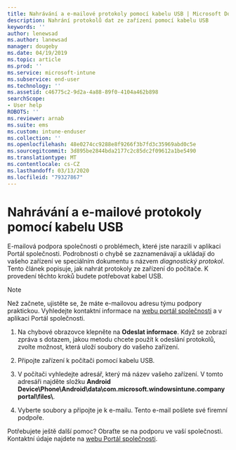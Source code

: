 ```yaml
---
title: Nahrávání a e-mailové protokoly pomocí kabelu USB | Microsoft Docs
description: Nahrání protokolů dat ze zařízení pomocí kabelu USB
keywords: ''
author: lenewsad
ms.author: lanewsad
manager: dougeby
ms.date: 04/19/2019
ms.topic: article
ms.prod: ''
ms.service: microsoft-intune
ms.subservice: end-user
ms.technology: ''
ms.assetid: c46775c2-9d2a-4a88-89f0-4104a462b898
searchScope:
- User help
ROBOTS: ''
ms.reviewer: arnab
ms.suite: ems
ms.custom: intune-enduser
ms.collection: ''
ms.openlocfilehash: 48e0274cc9288e8f9266f3b7fd3c35969abd0c5e
ms.sourcegitcommit: 3d895be2844bda2177c2c85dc2f09612a1be5490
ms.translationtype: MT
ms.contentlocale: cs-CZ
ms.lasthandoff: 03/13/2020
ms.locfileid: "79327867"
---
```

# <a name="upload-and-email-logs-using-a-usb-cable"></a>Nahrávání a e-mailové protokoly pomocí kabelu USB

E-mailová podpora společnosti o problémech, které jste narazili v aplikaci Portál společnosti. Podrobnosti o chybě se zaznamenávají a ukládají do vašeho zařízení ve speciálním dokumentu s názvem _diagnostický protokol_. Tento článek popisuje, jak nahrát protokoly ze zařízení do počítače. K provedení těchto kroků budete potřebovat kabel USB.   

> [!Note]
> Než začnete, ujistěte se, že máte e-mailovou adresu týmu podpory praktickou. Vyhledejte kontaktní informace na [webu portál společnosti](https://go.microsoft.com/fwlink/?linkid=2010980) a v aplikaci Portál společnosti. 

1. Na chybové obrazovce klepněte na **Odeslat informace**. Když se zobrazí zpráva s dotazem, jakou metodu chcete použít k odeslání protokolů, zvolte možnost, která uloží soubory do vašeho zařízení.  

2. Připojte zařízení k počítači pomocí kabelu USB. 

3. V počítači vyhledejte adresář, který má název vašeho zařízení. V tomto adresáři najděte složku <strong>Android Device\Phone\Android\data\com.microsoft.windowsintune.companyportal\files\\</strong>.

4. Vyberte soubory a připojte je k e-mailu. Tento e-mail pošlete své firemní podpoře.

Potřebujete ještě další pomoc? Obraťte se na podporu ve vaší společnosti. Kontaktní údaje najdete na [webu Portál společnosti](https://go.microsoft.com/fwlink/?linkid=2010980).
